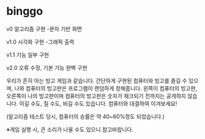 # binggo

v0 알고리즘 구현
-문자 기반 화면

v1.0 시각화 구현
-그래픽 출력

v1.1 기능 일부 구현

v2.0 오류 수정, 기본 기능 완벽 구현

우리가 흔히 아는 빙고 게임과 같습니다.
간단하게 구현된 컴퓨터와 빙고를 즐길 수 있으며, 나와 컴퓨터의 빙고판은 프로그램이 랜덤하게 정해줍니다.
왼쪽이 컴퓨터의 빙고판, 오른쪽이 나의 빙고판이며 컴퓨터의 빙고판은 숫자가 체크되기 전까지는 공개하지 않습니다.
이길 수도, 질 수도, 비길 수도 있습니다.
컴퓨터와 대결하여 이겨보세요!

(알고리즘 테스트 당시, 컴퓨터의 승률은 약 40~60%정도 되었습니다.)

※게임 실행 시, 큰 소리가 나올 수도 있으니 참고바랍니다.

